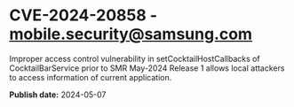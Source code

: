 # CVE-2024-20858 - mobile.security@samsung.com

Improper access control vulnerability in setCocktailHostCallbacks of CocktailBarService prior to SMR May-2024 Release 1 allows local attackers to access information of current application.

**Publish date:** 2024-05-07
